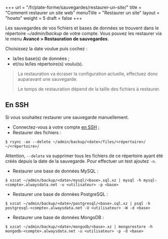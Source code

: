 +++
url = "/fr/plate-forme/sauvegardes/restaurer-un-site/"
title = "Comment restaurer un site web"
menuTitle = "Restaurer un site"
layout = "howto"
weight = 5
draft = false
+++

Les sauvegardes de vos fichiers et bases de données se trouvent dans le répertoire _~/admin/backup_ de votre compte. Vous pouvez les restaurer via le menu **Avancé > Restauration de sauvegardes**.

Choisissez la date voulue puis cochez :

- la/les base(s) de données ;
- et/ou le/les répertoire(s) voulu(s).


> La restauration va écraser la configuration actuelle, effectuez donc auparavant une sauvegarde.
>
>Le temps de restauration dépend de la taille des fichiers à restaurer.


## En SSH

Si vous souhaitez restaurer une sauvegarde manuellement.

- Connectez-vous à votre compte [en SSH]() ;
- Restaurer des fichiers :

```
$ rsync -av --delete ~/admin/backup/<date>/files/<répertoire>/ ~/<répertoire>/
```

Attention, `--delete` va supprimer tous les fichiers de ce répertoire ayant été créés depuis la date de la sauvegarde.
Pour effectuer un test ajoutez `-n`.


- Restaurer une base de données MySQL : 

```
$ xzcat ~/admin/backup/<date>/mysql/<base>.sql.xz | mysql -h mysql-<compte>.alwaysdata.net -u <utilisateur> -p <base>
```

- Restaurer une base de données PostgreSQL : 

```
$ xzcat ~/admin/backup/<date>/postgresql/<base>.sql.xz | psql -h postgresql-<compte>.alwaysdata.net -U <utilisateur> -W -d <base>
```

- Restaurer une base de données MongoDB :

```
$ xzcat ~/admin/backup/<date>/mongodb/<base>.xz | mongorestore -h mongodb-<compte>.alwaysdata.net -u <utilisateur> -p -d <base>
```

